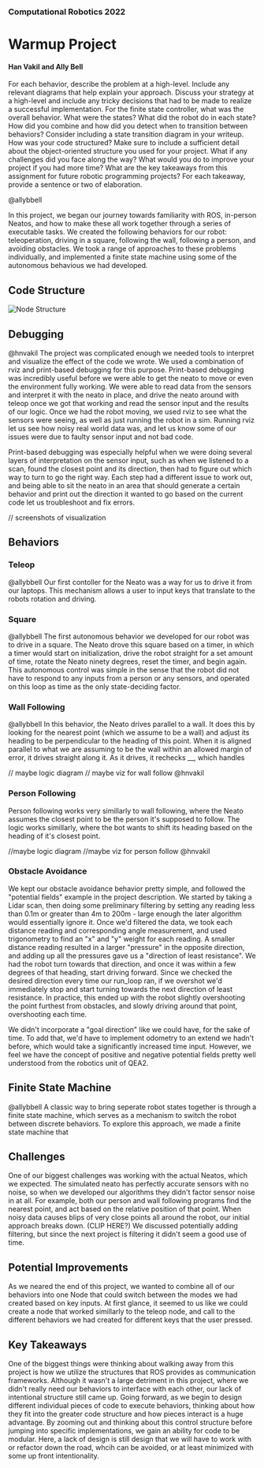 ### Computational Robotics 2022

# Warmup Project
#### Han Vakil and Ally Bell

For each behavior, describe the problem at a high-level. Include any relevant diagrams that help explain your approach.  Discuss your strategy at a high-level and include any tricky decisions that had to be made to realize a successful implementation.
For the finite state controller, what was the overall behavior. What were the states? What did the robot do in each state? How did you combine and how did you detect when to transition between behaviors?  Consider including a state transition diagram in your writeup.
How was your code structured? Make sure to include a sufficient detail about the object-oriented structure you used for your project.
What if any challenges did you face along the way?
What would you do to improve your project if you had more time?
What are the key takeaways from this assignment for future robotic programming projects? For each takeaway, provide a sentence or two of elaboration.

@allybbell

In this project, we began our journey towards familiarity with ROS, in-person Neatos, and how to make these all work together through a series of executable tasks. We created the following behaviors for our robot: teleoperation, driving in a square, following the wall, following a person, and avoiding obstacles. We took a range of approaches to these problems individually, and implemented a finite state machine using some of the autonomous behavious we had developed.

## Code Structure

![Node Structure](https://docs.ros.org/en/foxy/_images/Nodes-TopicandService.gif)

## Debugging
@hnvakil
The project was complicated enough we needed tools to interpret and visualize the effect of the code we wrote. We used a combination of rviz and print-based debugging for this purpose. Print-based debugging was incredibly useful before we were able to get the neato to move or even the environment fully working. We were able to read data from the sensors and interpret it with the neato in place, and drive the neato around with teleop once we got that working and read the sensor input and the results of our logic. Once we had the robot moving, we used rviz to see what the sensors were seeing, as well as just running the robot in a sim. Running rviz let us see how noisy real world data was, and let us know some of our issues were due to faulty sensor input and not bad code.

Print-based debugging was especially helpful when we were doing several layers of interpretation on the sensor input, such as when we listened to a scan, found the closest point and its direction, then had to figure out which way to turn to go the right way. Each step had a different issue to work out, and being able to sit the neato in an area that should generate a certain behavior and print out the direction it wanted to go based on the current code let us troubleshoot and fix errors.

// screenshots of visualization

## Behaviors
### Teleop

@allybbell
Our first contoller for the Neato was a way for us to drive it from our laptops. This mechanism allows a user to input keys that translate to the robots rotation and driving. 


### Square
@allybbell
The first autonomous behavior we developed for our robot was to drive in a square. The Neato drove this square based on a timer, in which a timer would start on initialization, drive the robot straight for a set amount of time, rotate the Neato ninety degrees, reset the timer, and begin again. This autonomous control was simple in the sense that the robot did not have to respond to any inputs from a person or any sensors, and operated on this loop as time as the only state-deciding factor. 

### Wall Following
@allybbell
In this behavior, the Neato drives parallel to a wall. It does this by looking for the nearest point (which we assume to be a wall) and adjust its heading to be perpendicular to the heading of this point. When it is aligned parallel to what we are assuming to be the wall within an allowed margin of error, it drives straight along it. As it drives, it rechecks __, which handles 

// maybe logic diagram
// maybe viz for wall follow @hnvakil


### Person Following
Person following works very simillarly to wall following, where the Neato assumes the closest point to be the person it's supposed to follow. The logic works simillarly, where the bot wants to shift its heading based on the heading of it's closest point. 

//maybe logic diagram
//maybe viz for person follow @hnvakil

### Obstacle Avoidance
We kept our obstacle avoidance behavior pretty simple, and followed the "potential fields" example in the project description. We started by taking a Lidar scan, then doing some preliminary filtering by setting any reading less than 0.1m or greater than 4m to 200m - large enough the later algorithm would essentially ignore it. Once we'd filtered the data, we took each distance reading and corresponding angle measurement, and used trigonometry to find an "x" and "y" weight for each reading. A smaller distance reading resulted in a larger "pressure" in the opposite direction, and adding up all the pressures gave us a "direction of least resistance". We had the robot turn towards that direction, and once it was within a few degrees of that heading, start driving forward. Since we checked the desired direction every time our run_loop ran, if we overshot we'd immediately stop and start turning towards the next direction of least resistance. In practice, this ended up with the robot slightly overshooting the point furthest from obstacles, and slowly driving around that point, overshooting each time.

We didn't incorporate a "goal direction" like we could have, for the sake of time. To add that, we'd have to implement odometry to an extend we hadn't before, which would take a significantly increased time input. However, we feel we have the concept of positive and negative potential fields pretty well understood from the robotics unit of QEA2.

## Finite State Machine
@allybbell
A classic way to bring seperate robot states together is through a finite state machine, which serves as a mechanism to switch the robot between discrete behaviors. To explore this approach, we made a finite state machine that 


## Challenges
One of our biggest challenges was working with the actual Neatos, which we expected. The simulated neato has perfectly accurate sensors with no noise, so when we developed our algorithms they didn't factor sensor noise in at all. For example, both our person and wall following programs find the nearest point, and act based on the relative position of that point. When noisy data causes blips of very close points all around the robot, our initial approach breaks down. (CLIP HERE?) We discussed potentially adding filtering, but since the next project is filtering it didn't seem a good use of time.


## Potential Improvements
As we neared the end of this project, we wanted to combine all of our behaviors into one Node that could switch between the modes we had created based on key inputs. At first glance, it seemed to us like we could create a node that worked simillarly to the teleop node, and call to the different behaviors we had created for different keys that the user pressed. 

## Key Takeaways

One of the biggest things were thinking about walking away from this project is how we utilize the structures that ROS provides as communication frameworks. Although it wasn't a large detriment in this project, where we didn't really need our behaviors to interface with each other, our lack of intentional structure still came up. Going forward, as we begin to design different individual pieces of code to execute behaviors, thinking about how they fit into the greater code structure and how pieces interact is a huge advantage. By zooming out and thinking about this control structure before jumping into specific implementations, we gain an ability for code to be modular. Here, a lack of design is still design that we will have to work with or refactor down the road, whcih can be avoided, or at least minimized with some up front intentionality.
